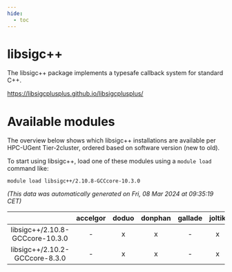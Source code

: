 ```yaml
---
hide:
  - toc
---
```


libsigc++
=========


The libsigc++ package implements a typesafe callback system for standard C++.

https://libsigcplusplus.github.io/libsigcplusplus/
# Available modules


The overview below shows which libsigc++ installations are available per HPC-UGent Tier-2cluster, ordered based on software version (new to old).

To start using libsigc++, load one of these modules using a `module load` command like:

```shell
module load libsigc++/2.10.8-GCCcore-10.3.0
```

*(This data was automatically generated on Fri, 08 Mar 2024 at 09:35:19 CET)*  

| |accelgor|doduo|donphan|gallade|joltik|skitty|
| :---: | :---: | :---: | :---: | :---: | :---: | :---: |
|libsigc++/2.10.8-GCCcore-10.3.0|-|x|x|-|x|x|
|libsigc++/2.10.2-GCCcore-8.3.0|-|x|x|-|x|x|

